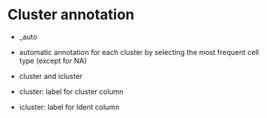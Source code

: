 # Cluster annotation

* \_auto
 * automatic annotation for each cluster by selecting the most frequent cell type (except for NA)

* cluster and icluster
 * cluster: label for cluster column
 * icluster: label for Ident column
